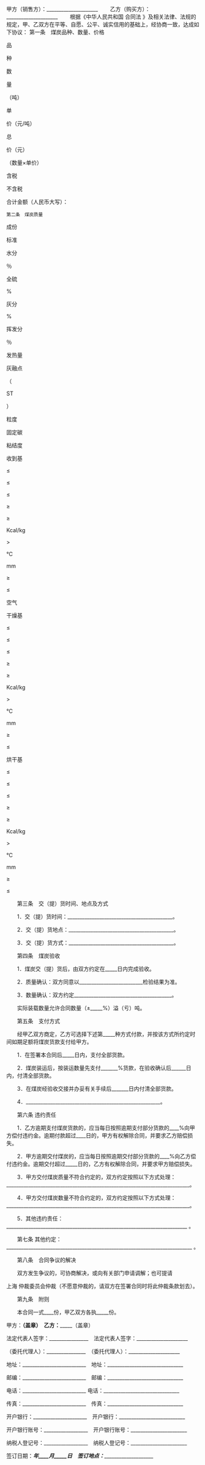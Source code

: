 
 


甲方（销售方）：_____________________
　　乙方（购买方）：_____________________ 　　根据《中华人民共和国
合同法
》及相关法律、法规的规定，甲、乙双方在平等、自愿、公平、诚实信用的基础上，经协商一致，达成如下协议：
    第一条　煤炭品种、数量、价格




 

  

   

品
  
种



   

数
  
量


（吨）



   

单
  
价（元/吨）





   

总
  
价（元）


（数量×单价）



  

  

   

含税



   

不含税



  

  

   

 



   

 



   

 



   

 



   

 



  

  

   

 



   

 



   

 



   

 



   

 



  

  

   

合计金额（人民币大写）：



  

 





 


    第二条　煤炭质量





 

  

   

成份




标准





   

水分




％





   

全硫




%



   

灰分




%



   

挥发分




％





   

发热量





   

灰融点




（

ST

）





   

粒度





   

固定碳





   

粘结度





  

  

   

收到基





   

≤





   

≤





   

≤





   

≥





   

≥




Kcal/kg





   

&gt;
   


℃





   

mm





   

≥





   

≤





  

  

   

空气




干燥基





   

≤





   

≤





   

≤





   

≥





   

≥




Kcal/kg





   

&gt;
   


℃





   

mm



   

≥





   

≤





  

  

   

烘干基





   

≤





   

≤





   

≤





   

≥





   

≥




Kcal/kg





   

&gt;
   


℃





   

mm



   

≥





   

≤





  

 





 

　　第三条　交（提）货时间、地点及方式

　　1．交（提）货时间：___________________________________________。

　　2．交（提）货地点：___________________________________________。

　　3．交（提）货方式：___________________________________________。

 

　　第四条　煤炭验收

　　1．煤炭交（提）货后，由双方约定在_____日内完成验收。

　　2．质量确认：双方同意以__________________________检验结果为准。

　　3．数量确认：双方约定________________________________________。

　　实际装载数量允许合同数量（±_____%）溢（亏）吨。

 

　　第五条　支付方式

　　经甲乙双方商定，乙方可选择下述第_____种方式付款，并按该方式所约定时间如期足额将煤炭货款支付给甲方。

　　1．在签署本合同后_____日内，支付全部货款。

　　2．煤炭装运后，按装运数量先支付_______%货款，在验收确认后______日内，付清全部货款。

　　3．在煤炭经验收交接并办妥有关手续后_______日内付清全部货款。

　　4．_______________________________________________________。

 

　　第六条  违约责任

　　1．乙方逾期支付煤炭货款的，应当每日按照逾期支付部分货款的____%向甲方偿付违约金。逾期付款超过____日的，甲方有权解除合同，并要求乙方赔偿损失。

　　2．甲方逾期交付煤炭的，应当每日按照逾期交付部分货款的____%向乙方偿付违约金。逾期交付超过_____日的，乙方有权解除合同，并要求甲方赔偿损失。

　　3．甲方交付煤炭质量不符合约定的，双方约定按照以下方式处理：___________________________________________________________________________。

　　4．甲方交付煤炭数量不符合约定的，双方约定按照以下方式处理：___________________________________________________________________________。

　　5．其他违约责任：__________________________________________________________________________ 。

 

　　第七条  其他约定：____________________________________________________________________________ 。

 

　　第八条　合同争议的解决

　　双方发生争议的，可协商解决，或向有关部门申请调解；也可提请

上海
仲裁委员会仲裁（不愿意仲裁的，请双方在签署合同时将此仲裁条款划去）。

 

　　第九条　附则

　　本合同一式____份，甲乙双方各执_____份。

 



甲方：__________________（盖章）　乙方：_______________________（盖章）

法定代表人签字：________________　法定代表人签字：_____________________

（委托代理人）：________________　（委托代理人）：_____________________

地址：__________________________　地址：_______________________________

邮编：__________________________　邮编：_______________________________

电话：__________________________  电话：_______________________________

传真：__________________________　传真：_______________________________

开户银行：______________________　开户银行：___________________________

开户银行账号：__________________　开户银行账号：_______________________

纳税人登记号：__________________　纳税人登记号：_______________________

签订日期：_______年____月_____日　签订地点：___________________________




 


 

 
 
 
 
 
  


  
 

  


  


  
 
 
 
 

